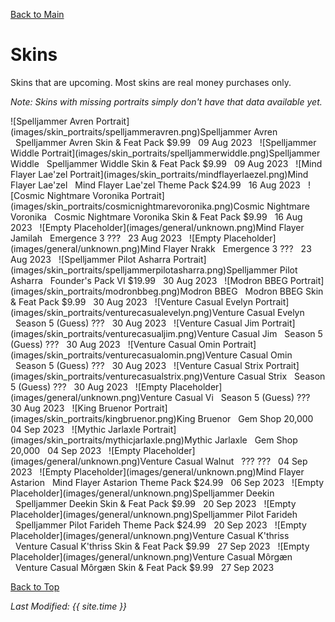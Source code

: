 [Back to Main](index.md)

# Skins

Skins that are upcoming. Most skins are real money purchases only.

*Note: Skins with missing portraits simply don't have that data available yet.*

<span class="skinTableColumn">
    <span class="skinTableRow">
        <span class="skinTableIcon">
            ![Spelljammer Avren Portrait](images/skin_portraits/spelljammeravren.png)Spelljammer Avren
        </span>
        <span class="skinTableSource">
            <span style="margin-left: 8px;">Spelljammer Avren Skin & Feat Pack</span>
        </span>
        <span class="skinTableCost">
            <span style="margin-right: 8px;">$9.99</span>
        </span>
        <span class="skinTableDate">
            <span style="margin-right: 8px;">09 Aug 2023</span>
        </span>
    </span>
    <span class="skinTableRow">
        <span class="skinTableIcon">
            ![Spelljammer Widdle Portrait](images/skin_portraits/spelljammerwiddle.png)Spelljammer Widdle
        </span>
        <span class="skinTableSource">
            <span style="margin-left: 8px;">Spelljammer Widdle Skin & Feat Pack</span>
        </span>
        <span class="skinTableCost">
            <span style="margin-right: 8px;">$9.99</span>
        </span>
        <span class="skinTableDate">
            <span style="margin-right: 8px;">09 Aug 2023</span>
        </span>
    </span>
    <span class="skinTableRow">
        <span class="skinTableIcon">
            ![Mind Flayer Lae'zel Portrait](images/skin_portraits/mindflayerlaezel.png)Mind Flayer Lae'zel
        </span>
        <span class="skinTableSource">
            <span style="margin-left: 8px;">Mind Flayer Lae'zel Theme Pack</span>
        </span>
        <span class="skinTableCost">
            <span style="margin-right: 8px;">$24.99</span>
        </span>
        <span class="skinTableDate">
            <span style="margin-right: 8px;">16 Aug 2023</span>
        </span>
    </span>
    <span class="skinTableRow">
        <span class="skinTableIcon">
            ![Cosmic Nightmare Voronika Portrait](images/skin_portraits/cosmicnightmarevoronika.png)Cosmic Nightmare Voronika
        </span>
        <span class="skinTableSource">
            <span style="margin-left: 8px;">Cosmic Nightmare Voronika Skin & Feat Pack</span>
        </span>
        <span class="skinTableCost">
            <span style="margin-right: 8px;">$9.99</span>
        </span>
        <span class="skinTableDate">
            <span style="margin-right: 8px;">16 Aug 2023</span>
        </span>
    </span>
    <span class="skinTableRow">
        <span class="skinTableIcon">
            ![Empty Placeholder](images/general/unknown.png)Mind Flayer Jamilah
        </span>
        <span class="skinTableSource">
            <span style="margin-left: 8px;">Emergence 3</span>
        </span>
        <span class="skinTableCost">
            <span style="margin-right: 8px;">???</span>
        </span>
        <span class="skinTableDate">
            <span style="margin-right: 8px;">23 Aug 2023</span>
        </span>
    </span>
    <span class="skinTableRow">
        <span class="skinTableIcon">
            ![Empty Placeholder](images/general/unknown.png)Mind Flayer Nrakk
        </span>
        <span class="skinTableSource">
            <span style="margin-left: 8px;">Emergence 3</span>
        </span>
        <span class="skinTableCost">
            <span style="margin-right: 8px;">???</span>
        </span>
        <span class="skinTableDate">
            <span style="margin-right: 8px;">23 Aug 2023</span>
        </span>
    </span>
    <span class="skinTableRow">
        <span class="skinTableIcon">
            ![Spelljammer Pilot Asharra Portrait](images/skin_portraits/spelljammerpilotasharra.png)Spelljammer Pilot Asharra
        </span>
        <span class="skinTableSource">
            <span style="margin-left: 8px;">Founder's Pack VI</span>
        </span>
        <span class="skinTableCost">
            <span style="margin-right: 8px;">$19.99</span>
        </span>
        <span class="skinTableDate">
            <span style="margin-right: 8px;">30 Aug 2023</span>
        </span>
    </span>
    <span class="skinTableRow">
        <span class="skinTableIcon">
            ![Modron BBEG Portrait](images/skin_portraits/modronbbeg.png)Modron BBEG
        </span>
        <span class="skinTableSource">
            <span style="margin-left: 8px;">Modron BBEG Skin & Feat Pack</span>
        </span>
        <span class="skinTableCost">
            <span style="margin-right: 8px;">$9.99</span>
        </span>
        <span class="skinTableDate">
            <span style="margin-right: 8px;">30 Aug 2023</span>
        </span>
    </span>
    <span class="skinTableRow">
        <span class="skinTableIcon">
            ![Venture Casual Evelyn Portrait](images/skin_portraits/venturecasualevelyn.png)Venture Casual Evelyn
        </span>
        <span class="skinTableSource">
            <span style="margin-left: 8px;">Season 5 (Guess)</span>
        </span>
        <span class="skinTableCost">
            <span style="margin-right: 8px;">???</span>
        </span>
        <span class="skinTableDate">
            <span style="margin-right: 8px;">30 Aug 2023</span>
        </span>
    </span>
    <span class="skinTableRow">
        <span class="skinTableIcon">
            ![Venture Casual Jim Portrait](images/skin_portraits/venturecasualjim.png)Venture Casual Jim
        </span>
        <span class="skinTableSource">
            <span style="margin-left: 8px;">Season 5 (Guess)</span>
        </span>
        <span class="skinTableCost">
            <span style="margin-right: 8px;">???</span>
        </span>
        <span class="skinTableDate">
            <span style="margin-right: 8px;">30 Aug 2023</span>
        </span>
    </span>
    <span class="skinTableRow">
        <span class="skinTableIcon">
            ![Venture Casual Omin Portrait](images/skin_portraits/venturecasualomin.png)Venture Casual Omin
        </span>
        <span class="skinTableSource">
            <span style="margin-left: 8px;">Season 5 (Guess)</span>
        </span>
        <span class="skinTableCost">
            <span style="margin-right: 8px;">???</span>
        </span>
        <span class="skinTableDate">
            <span style="margin-right: 8px;">30 Aug 2023</span>
        </span>
    </span>
    <span class="skinTableRow">
        <span class="skinTableIcon">
            ![Venture Casual Strix Portrait](images/skin_portraits/venturecasualstrix.png)Venture Casual Strix
        </span>
        <span class="skinTableSource">
            <span style="margin-left: 8px;">Season 5 (Guess)</span>
        </span>
        <span class="skinTableCost">
            <span style="margin-right: 8px;">???</span>
        </span>
        <span class="skinTableDate">
            <span style="margin-right: 8px;">30 Aug 2023</span>
        </span>
    </span>
    <span class="skinTableRow">
        <span class="skinTableIcon">
            ![Empty Placeholder](images/general/unknown.png)Venture Casual Vi
        </span>
        <span class="skinTableSource">
            <span style="margin-left: 8px;">Season 5 (Guess)</span>
        </span>
        <span class="skinTableCost">
            <span style="margin-right: 8px;">???</span>
        </span>
        <span class="skinTableDate">
            <span style="margin-right: 8px;">30 Aug 2023</span>
        </span>
    </span>
    <span class="skinTableRow">
        <span class="skinTableIcon">
            ![King Bruenor Portrait](images/skin_portraits/kingbruenor.png)King Bruenor
        </span>
        <span class="skinTableSource">
            <span style="margin-left: 8px;">Gem Shop</span>
        </span>
        <span class="skinTableCost">
            <span style="margin-right: 8px;">20,000</span>
        </span>
        <span class="skinTableDate">
            <span style="margin-right: 8px;">04 Sep 2023</span>
        </span>
    </span>
    <span class="skinTableRow">
        <span class="skinTableIcon">
            ![Mythic Jarlaxle Portrait](images/skin_portraits/mythicjarlaxle.png)Mythic Jarlaxle
        </span>
        <span class="skinTableSource">
            <span style="margin-left: 8px;">Gem Shop</span>
        </span>
        <span class="skinTableCost">
            <span style="margin-right: 8px;">20,000</span>
        </span>
        <span class="skinTableDate">
            <span style="margin-right: 8px;">04 Sep 2023</span>
        </span>
    </span>
    <span class="skinTableRow">
        <span class="skinTableIcon">
            ![Empty Placeholder](images/general/unknown.png)Venture Casual Walnut
        </span>
        <span class="skinTableSource">
            <span style="margin-left: 8px;">???</span>
        </span>
        <span class="skinTableCost">
            <span style="margin-right: 8px;">???</span>
        </span>
        <span class="skinTableDate">
            <span style="margin-right: 8px;">04 Sep 2023</span>
        </span>
    </span>
    <span class="skinTableRow">
        <span class="skinTableIcon">
            ![Empty Placeholder](images/general/unknown.png)Mind Flayer Astarion
        </span>
        <span class="skinTableSource">
            <span style="margin-left: 8px;">Mind Flayer Astarion Theme Pack</span>
        </span>
        <span class="skinTableCost">
            <span style="margin-right: 8px;">$24.99</span>
        </span>
        <span class="skinTableDate">
            <span style="margin-right: 8px;">06 Sep 2023</span>
        </span>
    </span>
    <span class="skinTableRow">
        <span class="skinTableIcon">
            ![Empty Placeholder](images/general/unknown.png)Spelljammer Deekin
        </span>
        <span class="skinTableSource">
            <span style="margin-left: 8px;">Spelljammer Deekin Skin & Feat Pack</span>
        </span>
        <span class="skinTableCost">
            <span style="margin-right: 8px;">$9.99</span>
        </span>
        <span class="skinTableDate">
            <span style="margin-right: 8px;">20 Sep 2023</span>
        </span>
    </span>
    <span class="skinTableRow">
        <span class="skinTableIcon">
            ![Empty Placeholder](images/general/unknown.png)Spelljammer Pilot Farideh
        </span>
        <span class="skinTableSource">
            <span style="margin-left: 8px;">Spelljammer Pilot Farideh Theme Pack</span>
        </span>
        <span class="skinTableCost">
            <span style="margin-right: 8px;">$24.99</span>
        </span>
        <span class="skinTableDate">
            <span style="margin-right: 8px;">20 Sep 2023</span>
        </span>
    </span>
    <span class="skinTableRow">
        <span class="skinTableIcon">
            ![Empty Placeholder](images/general/unknown.png)Venture Casual K'thriss
        </span>
        <span class="skinTableSource">
            <span style="margin-left: 8px;">Venture Casual K'thriss Skin & Feat Pack</span>
        </span>
        <span class="skinTableCost">
            <span style="margin-right: 8px;">$9.99</span>
        </span>
        <span class="skinTableDate">
            <span style="margin-right: 8px;">27 Sep 2023</span>
        </span>
    </span>
    <span class="skinTableRow">
        <span class="skinTableIcon">
            ![Empty Placeholder](images/general/unknown.png)Venture Casual Môrgæn
        </span>
        <span class="skinTableSource">
            <span style="margin-left: 8px;">Venture Casual Môrgæn Skin & Feat Pack</span>
        </span>
        <span class="skinTableCost">
            <span style="margin-right: 8px;">$9.99</span>
        </span>
        <span class="skinTableDate">
            <span style="margin-right: 8px;">27 Sep 2023</span>
        </span>
    </span>
</span>

[Back to Top](#top)

*Last Modified: {{ site.time }}*